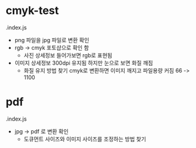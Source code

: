 # cmyk-test
.index.js
* png 파일을 jpg 파일로 변환 확인
* rgb -> cmyk 포토샵으로 확인 함
  * 사진 상세정보 들어가보면 rgb로 표현됨
* 이미지 상세정보 300dpi 유지됨 하지만 눈으로 보면 화질 깨짐
  * 화질 유지 방법 찾기
cmyk로 변환하면 이미지 깨지고 파일용량 커짐 66 -> 1100

  
# pdf
.index.js
* jpg -> pdf 로 변환 확인
  * 도큐먼트 사이즈와 이미지 사이즈를 조정하는 방법 찾기
